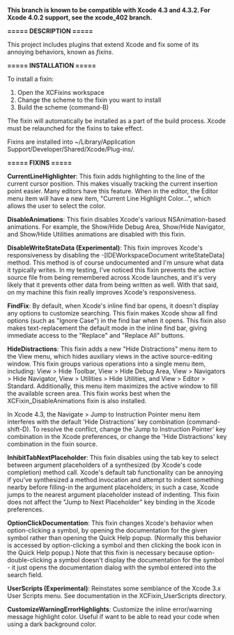 __This branch is known to be compatible with Xcode 4.3 and 4.3.2. For Xcode 4.0.2 support, see the xcode_402 branch.__

__===== DESCRIPTION =====__

This project includes plugins that extend Xcode and fix some of its annoying behaviors, known as _fixins_.

__===== INSTALLATION =====__

To install a fixin:

1. Open the XCFixins workspace
2. Change the scheme to the fixin you want to install
3. Build the scheme (command-B)

The fixin will automatically be installed as a part of the build process. Xcode must be relaunched for the fixins to take effect.

Fixins are installed into ~/Library/Application Support/Developer/Shared/Xcode/Plug-ins/.

__===== FIXINS =====__

__CurrentLineHighlighter__: This fixin adds highlighting to the line of the current cursor position. This makes visually tracking the current insertion point easier. Many editors have this feature. When in the editor, the Editor menu item will have a new item, "Current Line Highlight Color...", which allows the user to select the color.

__DisableAnimations__: This fixin disables Xcode's various NSAnimation-based animations. For example, the Show/Hide Debug Area, Show/Hide Navigator, and Show/Hide Utilities animations are disabled with this fixin.

__DisableWriteStateData (Experimental)__: This fixin improves Xcode's responsiveness by disabling the -[IDEWorkspaceDocument writeStateData] method. This method is of course undocumented and I'm unsure what data it typically writes. In my testing, I've noticed this fixin prevents the active source file from being remembered across Xcode launches, and it's very likely that it prevents other data from being written as well. With that said, on my machine this fixin really improves Xcode's responsiveness.

__FindFix__: By default, when Xcode's inline find bar opens, it doesn't display any options to customize searching. This fixin makes Xcode show all find options (such as "Ignore Case") in the find bar when it opens. This fixin also makes text-replacement the default mode in the inline find bar, giving immediate access to the "Replace" and "Replace All" buttons.

__HideDistractions__: This fixin adds a new "Hide Distractions" menu item to the View menu, which hides auxiliary views in the active source-editing window. This fixin groups various operations into a single menu item, including: View > Hide Toolbar, View > Hide Debug Area, View > Navigators > Hide Navigator, View > Utilities > Hide Utilities, and View > Editor > Standard. Additionally, this menu item maximizes the active window to fill the available screen area. This fixin works best when the XCFixin_DisableAnimations fixin is also installed.

In Xcode 4.3, the Navigate > Jump to Instruction Pointer menu item interferes with the default 'Hide Distractions' key combination (command-shift-D). To resolve the conflict, change the 'Jump to Instruction Pointer' key combination in the Xcode preferences, or change the 'Hide Distractions' key combination in the fixin source.

__InhibitTabNextPlaceholder__: This fixin disables using the tab key to select between argument placeholders of a synthesized (by Xcode's code completion) method call. Xcode's default tab functionality can be annoying if you've synthesized a method invocation and attempt to indent something nearby before filling-in the argument placeholders; in such a case, Xcode jumps to the nearest argument placeholder instead of indenting. This fixin does not affect the "Jump to Next Placeholder" key binding in the Xcode preferences.

__OptionClickDocumentation__: This fixin changes Xcode's behavior when option-clicking a symbol, by opening the documentation for the given symbol rather than opening the Quick Help popup. (Normally this behavior is accessed by option-clicking a symbol and then clicking the book icon in the Quick Help popup.) Note that this fixin is necessary because option-double-clicking a symbol doesn't display the documentation for the symbol - it just opens the documentation dialog with the symbol entered into the search field.

__UserScripts (Experimental)__: Reinstates some semblance of the Xcode 3.x User Scripts menu. See documentation in the XCFixin_UserScripts directory.

__CustomizeWarningErrorHighlights__: Customize the inline error/warning message highlight color. Useful if want to be able to read your code when using a dark background color.
